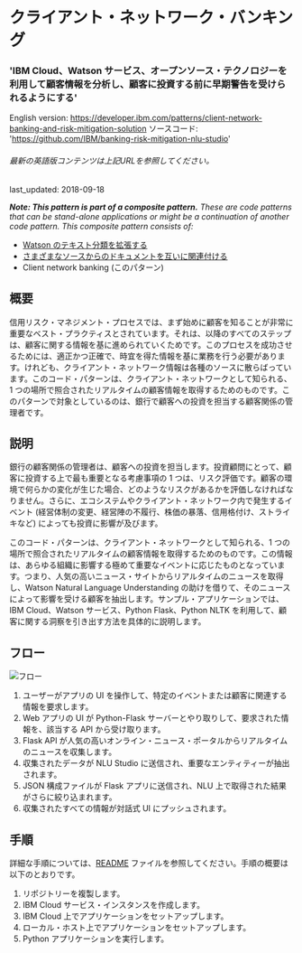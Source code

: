 # クライアント・ネットワーク・バンキング

### 'IBM Cloud、Watson サービス、オープンソース・テクノロジーを利用して顧客情報を分析し、顧客に投資する前に早期警告を受けられるようにする'

English version: https://developer.ibm.com/patterns/client-network-banking-and-risk-mitigation-solution
  ソースコード: 'https://github.com/IBM/banking-risk-mitigation-nlu-studio'

###### 最新の英語版コンテンツは上記URLを参照してください。
last_updated: 2018-09-18

 
_**Note: This pattern is part of a composite pattern.** These are code patterns that can be stand-alone applications or might be a continuation of another code pattern. This composite pattern consists of:_

* [Watson のテキスト分類を拡張する](https://developer.ibm.com/jp/patterns/extend-watson-text-classification/)
* [さまざまなソースからのドキュメントを互いに関連付ける](https://developer.ibm.com/jp/patterns/watson-document-correlation/)
* Client network banking (このパターン)

## 概要

信用リスク・マネジメント・プロセスでは、まず始めに顧客を知ることが非常に重要なベスト・プラクティスとされています。それは、以降のすべてのステップは、顧客に関する情報を基に進められていくためです。このプロセスを成功させるためには、適正かつ正確で、時宜を得た情報を基に業務を行う必要があります。けれども、クライアント・ネットワーク情報は各種のソースに散らばっています。このコード・パターンは、クライアント・ネットワークとして知られる、1 つの場所で照合されたリアルタイムの顧客情報を取得するためのものです。このパターンで対象としているのは、銀行で顧客への投資を担当する顧客関係の管理者です。

## 説明

銀行の顧客関係の管理者は、顧客への投資を担当します。投資顧問にとって、顧客に投資する上で最も重要となる考慮事項の 1 つは、リスク評価です。顧客の環境で何らかの変化が生じた場合、どのようなリスクがあるかを評価しなければなりません。さらに、エコシステムやクライアント・ネットワーク内で発生するイベント (経営体制の変更、経営陣の不履行、株価の暴落、信用格付け、ストライキなど) によっても投資に影響が及びます。

このコード・パターンは、クライアント・ネットワークとして知られる、1 つの場所で照合されたリアルタイムの顧客情報を取得するためのものです。この情報は、あらゆる組織に影響する極めて重要なイベントに応じたものとなっています。つまり、人気の高いニュース・サイトからリアルタイムのニュースを取得し、Watson Natural Language Understanding の助けを借りて、そのニュースによって影響を受ける顧客を抽出します。サンプル・アプリケーションでは、IBM Cloud、Watson サービス、Python Flask、Python NLTK を利用して、顧客に関する洞察を引き出す方法を具体的に説明します。

## フロー

![フロー](../../images/flow-client-network-banking-and-risk-mitigation-solution.png)

1. ユーザーがアプリの UI を操作して、特定のイベントまたは顧客に関連する情報を要求します。
1. Web アプリの UI が Python-Flask サーバーとやり取りして、要求された情報を、該当する API から受け取ります。
1. Flask API が人気の高いオンライン・ニュース・ポータルからリアルタイムのニュースを収集します。
1. 収集されたデータが NLU Studio に送信され、重要なエンティティーが抽出されます。
1. JSON 構成ファイルが Flask アプリに送信され、NLU 上で取得された結果がさらに絞り込まれます。
1. 収集されたすべての情報が対話式 UI にプッシュされます。

## 手順

詳細な手順については、[README](https://github.com/IBM/banking-risk-mitigation-nlu-studio/blob/master/README.md) ファイルを参照してください。手順の概要は以下のとおりです。

1. リポジトリーを複製します。
1. IBM Cloud サービス・インスタンスを作成します。
1. IBM Cloud 上でアプリケーションをセットアップします。
1. ローカル・ホスト上でアプリケーションをセットアップします。
1. Python アプリケーションを実行します。
